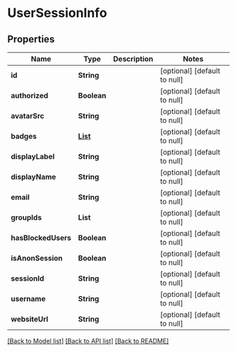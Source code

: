 # UserSessionInfo
## Properties

| Name | Type | Description | Notes |
|------------ | ------------- | ------------- | -------------|
| **id** | **String** |  | [optional] [default to null] |
| **authorized** | **Boolean** |  | [optional] [default to null] |
| **avatarSrc** | **String** |  | [optional] [default to null] |
| **badges** | [**List**](CommentUserBadgeInfo.md) |  | [optional] [default to null] |
| **displayLabel** | **String** |  | [optional] [default to null] |
| **displayName** | **String** |  | [optional] [default to null] |
| **email** | **String** |  | [optional] [default to null] |
| **groupIds** | **List** |  | [optional] [default to null] |
| **hasBlockedUsers** | **Boolean** |  | [optional] [default to null] |
| **isAnonSession** | **Boolean** |  | [optional] [default to null] |
| **sessionId** | **String** |  | [optional] [default to null] |
| **username** | **String** |  | [optional] [default to null] |
| **websiteUrl** | **String** |  | [optional] [default to null] |

[[Back to Model list]](../README.md#documentation-for-models) [[Back to API list]](../README.md#documentation-for-api-endpoints) [[Back to README]](../README.md)

